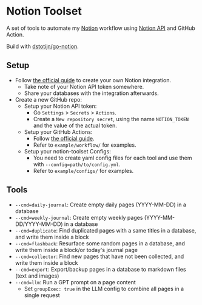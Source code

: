 # Notion Toolset

A set of tools to automate my [Notion](https://www.notion.so/) workflow using [Notion API](https://developers.notion.com/reference) and GitHub Action.

Build with [dstotijn/go-notion](https://pkg.go.dev/github.com/dstotijn/go-notion).

## Setup

- Follow [the official guide](https://developers.notion.com/docs/getting-started) to create your own Notion integration.
  - Take note of your Notion API token somewhere.
  - Share your databases with the integration afterwards.
- Create a new GitHub repo:
  - Setup your Notion API token:
    - Go `Settings` > `Secrets` > `Actions`.
    - Create a `New repository secret`, using the name `NOTION_TOKEN` and the value of the actual token.
  - Setup your GitHub Actions:
    - Follow [the official guide](https://docs.github.com/en/actions/quickstart).
    - Refer to `example/workflow/` for examples.
  - Setup your notion-toolset Configs:
    - You need to create yaml config files for each tool and use them with `--config=path/to/config.yml`.
    - Refer to `example/configs/` for examples.

## Tools

- `--cmd=daily-journal`: Create empty daily pages (YYYY-MM-DD) in a database
- `--cmd=weekly-journal`: Create empty weekly pages (YYYY-MM-DD/YYYY-MM-DD) in a database
- `--cmd=duplicate`: Find duplicated pages with a same titles in a database, and write them inside a block
- `--cmd=flashback`: Resurface some random pages in a database, and write them inside a block/or today's journal page
- `--cmd=collector`: Find new pages that have not been collected, and write them inside a block
- `--cmd=export`: Export/backup pages in a database to markdown files (text and images)
- `--cmd=llm`: Run a GPT prompt on a page content
  - Set `groupExec: true` in the LLM config to combine all pages in a single request
